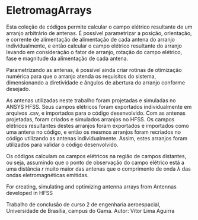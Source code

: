 # EletromagArrays

  Esta coleção de códigos permite calcular o campo elétrico resultante de um arranjo arbitrário de antenas. É possível parametrizar a posição,
orientação, e corrente de alimentação de alimentação de cada antena do arranjo individualmente, e então calcular o campo elétrico resultante do
arranjo levando em consideração o fator de arranjo, rotação do campo elétrico, fase e magnitude da alimentação de cada antena.

  Parametrizando as antenas, é possível ainda criar rotinas de otimização numérica para que o arranjo atenda os requisitos do sistema, dimensionando
a diretividade e ângulos de abertura do arranjo conforme desejado.

  As antenas utilizadas neste trabalho foram projetadas e simuladas no ANSYS HFSS. Seus campos elétricos foram exportados individualmente em arquivos
.csv, e importados para o código desenvolvido. Com as antenas projetadas, foram criados e simulados arranjos no HFSS. Os campos elétricos resultantes
destes arranjos foram exportados e importados como uma antena no código, e então os mesmos arranjos foram recriados no código utilizando as antenas
individualmente. Assim, estes arranjos foram utilizados para validar o código desenvolvido.

  Os códigos calculam os campos elétricos na região de campos distantes, ou seja, assumindo que o ponto de observação do campo elétrico está a uma
distância $r$ muito maior das antenas que o comprimento de onda $\lambda$ das ondas eletromagnéticas emitidas.

For creating, simulating and optimizing antenna arrays from Antennas developed in HFSS

Trabalho de conclusão de curso 2 de engenharia aeroespacial, Universidade de Brasília, campus do Gama.
Autor: Vítor Lima Aguirra
